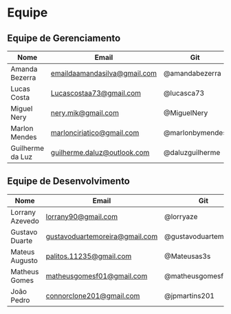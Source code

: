 # Equipe

## Equipe de Gerenciamento

Nome | Email | Git
----------|-------|-------------
Amanda Bezerra |emaildaamandasilva@gmail.com | @amandabezerra
Lucas Costa | Lucascostaa73@gmail.com | @lucasca73
Miguel Nery | nery.mik@gmail.com | @MiguelNery
Marlon Mendes | marlonciriatico@gmail.com | @marlonbymendes
Guilherme da Luz | guilherme.daluz@outlook.com | @daluzguilherme

## Equipe de Desenvolvimento

Nome | Email | Git
----------|-------|-------------
Lorrany Azevedo |lorrany90@gmail.com | @lorryaze
Gustavo Duarte |gustavoduartemoreira@gmail.com| @gustavoduartemoreira
Mateus Augusto |palitos.11235@gmail.com | @Mateusas3s
Matheus Gomes |matheusgomesf01@gmail.com | @matheusgomesf
João Pedro  |connorclone201@gmail.com | @jpmartins201